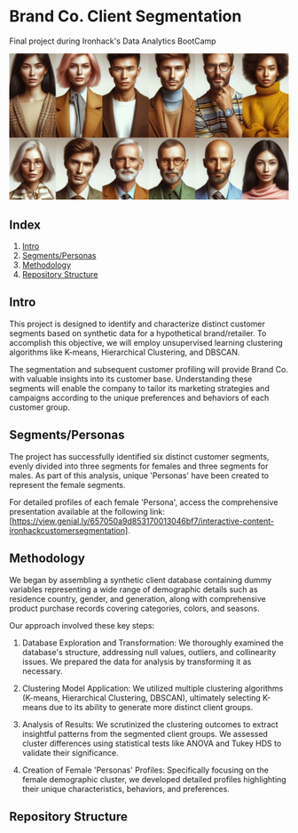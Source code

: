 # Brand Co. Client Segmentation

Final project during Ironhack's Data Analytics BootCamp

<center>
    <img src="./images/group2.jpeg" alt="Alt text" width="650">
</center>

## Index

1. [Intro](#intro)
2. [Segments/Personas](#segmentspersonas)
3. [Methodology](#methodology)
4. [Repository Structure](#repositorystructure)

## Intro <a name="intro"></a>

This project is designed to identify and characterize distinct customer segments based on synthetic data for a hypothetical brand/retailer. To accomplish this objective, we will employ unsupervised learning clustering algorithms like K-means, Hierarchical Clustering, and DBSCAN.

The segmentation and subsequent customer profiling will provide Brand Co. with valuable insights into its customer base. Understanding these segments will enable the company to tailor its marketing strategies and campaigns according to the unique preferences and behaviors of each customer group.

## Segments/Personas <a name="segmentspersonas"></a>

The project has successfully identified six distinct customer segments, evenly divided into three segments for females and three segments for males. As part of this analysis, unique 'Personas' have been created to represent the female segments.

For detailed profiles of each female 'Persona', access the comprehensive presentation available at the following link: [https://view.genial.ly/657050a9d853170013046bf7/interactive-content-ironhackcustomersegmentation].

## Methodology <a name="methodology"></a>

We began by assembling a synthetic client database containing dummy variables representing a wide range of demographic details such as residence country, gender, and generation, along with comprehensive product purchase records covering categories, colors, and seasons.

Our approach involved these key steps:

1. Database Exploration and Transformation: We thoroughly examined the database's structure, addressing null values, outliers, and collinearity issues. We prepared the data for analysis by transforming it as necessary.

2. Clustering Model Application: We utilized multiple clustering algorithms (K-means, Hierarchical Clustering, DBSCAN), ultimately selecting K-means due to its ability to generate more distinct client groups.

3. Analysis of Results: We scrutinized the clustering outcomes to extract insightful patterns from the segmented client groups. We assessed cluster differences using statistical tests like ANOVA and Tukey HDS to validate their significance.

4. Creation of Female 'Personas' Profiles: Specifically focusing on the female demographic cluster, we developed detailed profiles highlighting their unique characteristics, behaviors, and preferences.

## Repository Structure <a name="repositorystructure"></a>






